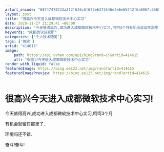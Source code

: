 ```yaml
---
arturl_encode: "68747470733a2f2f626c6f672e6373646e2e6e65742f6a6967:65652f61727469636c652f64657461696c732f343134363135"
layout: post
title: "很高兴今天进入成都微软技术中心实习"
date: 2020-11-27 21:29:41 +08:00
description: "今天值得高兴,成功进入成都微软技术中心实习,呵呵3个月有机会就留在那里了,环境吗还不错.奋斗!奋斗!"
keywords: "成都微软研究所"
categories: ['个人技术随笔']
tags: ['微软']
artid: "414615"
image:
    path: https://api.vvhan.com/api/bing?rand=sj&artid=414615
    alt: "很高兴今天进入成都微软技术中心实习"
render_with_liquid: false
featuredImage: https://bing.ee123.net/img/rand?artid=414615
featuredImagePreview: https://bing.ee123.net/img/rand?artid=414615
---
```


# 很高兴今天进入成都微软技术中心实习!

今天值得高兴,成功进入成都微软技术中心实习,呵呵3个月

有机会就留在那里了,

环境吗还不错.

奋斗!奋斗!